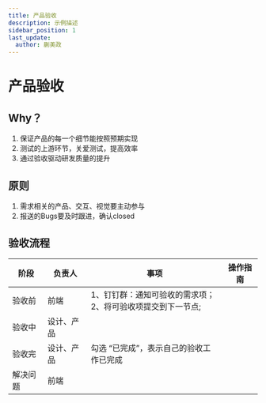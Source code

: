 ```yaml
---
title: 产品验收
description: 示例描述
sidebar_position: 1
last_update:
  author: 蒯美政
---
```


# 产品验收

## Why？

1. 保证产品的每一个细节能按照预期实现
2. 测试的上游环节，关爱测试，提高效率
3. 通过验收驱动研发质量的提升

## 原则

1. 需求相关的产品、交互、视觉要主动参与
2. 报送的Bugs要及时跟进，确认closed

## 验收流程

| 阶段     | 负责人     | 事项                                                         | 操作指南 |
| -------- | ---------- | ------------------------------------------------------------ | -------- |
| 验收前   | 前端       | 1、钉钉群：通知可验收的需求项；<br />2、将可验收项提交到下一节点; |          |
| 验收中   | 设计、产品 |                                                              |          |
| 验收完   | 设计、产品 | 勾选 “已完成”，表示自己的验收工作已完成                      |          |
| 解决问题 | 前端       |                                                              |          |
